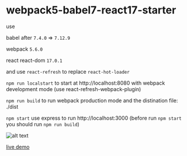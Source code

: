 # webpack5-babel7-react17-starter

use

babel after `7.4.0` => `7.12.9`

webpack `5.6.0`

react react-dom `17.0.1`

and use `react-refresh` to replace `react-hot-loader`

`npm run localstart` to start at http://localhost:8080 with webpack development mode (use react-refresh-webpack-plugin)

`npm run build` to run webpack production mode and the distination file: ./dist

`npm start` use express to run http://localhost:3000 (before run `npm start` you should run `npm run build`)

![alt text](https://github.com/satsuya0114/webpack5-babel7-react-starter/blob/main/readme.png)

[live demo](https://webpack5-babel7-react-starter.herokuapp.com/)
